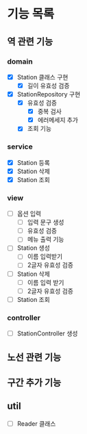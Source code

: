 # 기능 목록
## 역 관련 기능
### domain
- [x] Station 클래스 구현
    - [x] 길이 유효성 검증
- [x] StationRepository 구현
    - [x] 유효성 검증
        - [x] 중복 검사
        - [x] 에러메세지 추가
    - [x] 조회 기능

### service
- [x] Station 등록
- [x] Station 삭제
- [x] Station 조회

### view
- [ ] 옵션 입력
    - [ ] 입력 문구 생성
    - [ ] 유효성 검증
    - [ ] 메뉴 출력 기능
- [ ] Station 생성
    - [ ] 이름 입력받기
    - [ ] 2글자 유효성 검증
- [ ] Station 삭제
    - [ ] 이름 입력 받기
    - [ ] 2글자 유효성 검증
- [ ] Station 조회

### controller
- [ ] StationController 생성

## 노선 관련 기능



## 구간 추가 기능


## util
- [ ] Reader 클래스